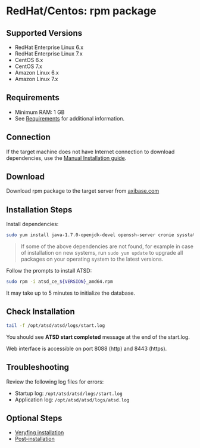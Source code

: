 # RedHat/Centos: rpm package

## Supported Versions

- RedHat Enterprise Linux 6.x
- RedHat Enterprise Linux 7.x
- CentOS 6.x
- CentOS 7.x
- Amazon Linux 6.x
- Amazon Linux 7.x

## Requirements

- Minimum RAM: 1 GB 
- See [Requirements](../administration/requirements.md "ATSD Requirements") for additional information.

## Connection

If the target machine does not have Internet connection to download
dependencies, use the [Manual Installation guide](https://axibase.com/products/axibase-time-series-database/download-atsd/install-rpm-package/manual-rpm-package/).

## Download

Download rpm package to the target server from [axibase.com](https://axibase.com/public/atsd_ce_rpm_latest.htm)

## Installation Steps

Install dependencies:

```sh
sudo yum install java-1.7.0-openjdk-devel openssh-server cronie sysstat sed passwd iproute net-tools
```

> If some of the above dependencies are not found, for example in case of
installation on new systems, run `sudo yum update` to upgrade all
packages on your operating system to the latest versions.

Follow the prompts to install ATSD:

```sh
sudo rpm -i atsd_ce_${VERSION}_amd64.rpm
```

It may take up to 5 minutes to initialize the database.

## Check Installation

```sh
tail -f /opt/atsd/atsd/logs/start.log                                   
```

You should see **ATSD start completed** message at the end of the start.log.

Web interface is accessible on port 8088 (http) and 8443 (https).

## Troubleshooting

Review the following log files for errors:

* Startup log: `/opt/atsd/atsd/logs/start.log`
* Application log: `/opt/atsd/atsd/logs/atsd.log`

## Optional Steps

- [Veryfing installation](veryfing-installation.md)
- [Post-installation](post-installation.md)
